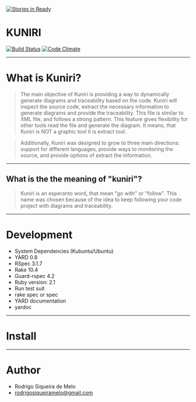 [![Stories in Ready](https://badge.waffle.io/rodrigosiqueira/kuniri.png?label=ready&title=Ready)](https://waffle.io/rodrigosiqueira/kuniri)
# KUNIRI

[![Build Status](https://travis-ci.org/rodrigosiqueira/kuniri.svg?branch=master)](https://travis-ci.org/rodrigosiqueira/kuniri)
[![Code Climate](https://codeclimate.com/github/rodrigosiqueira/kuniri/badges/gpa.svg)](https://codeclimate.com/github/rodrigosiqueira/kuniri)

----
# What is Kuniri?

> The main objective of Kuniri is providing a way to dynamically generate 
diagrams and traceability based on the code. Kuniri will inspect the source 
code, extract the necessary information to generate diagrams and provide the 
traceability. This file is similar to XML file, and follows a strong pattern. 
This feature gives flexibility for other tools read the file and generate the 
diagram. It means, that Kuniri is NOT a graphic tool it is extract tool. 

> Additionally, Kuniri was designed to grow to three main directions: support 
for different languages, provide ways to monitoring the source, and provide 
options of extract the information.

----
## What is the the meaning of "kuniri"?

> Kuniri is an esperanto word, that mean "go with" or "follow". This name was 
chosen because of the idea to keep following your code project with diagrams 
and traceability.

----
# Development

* System Dependencies (Kubuntu/Ubuntu)
 * YARD 0.8
 * RSpec 3.1.7
 * Rake 10.4
 * Guard-rspec 4.2
* Ruby version: 2.1
* Run test suit
 * rake spec or spec
* YARD documentation
 * yardoc

----
# Install 

----
# Author

* Rodrigo Siqueira de Melo
 * rodrigosiqueiramelo@gmail.com
